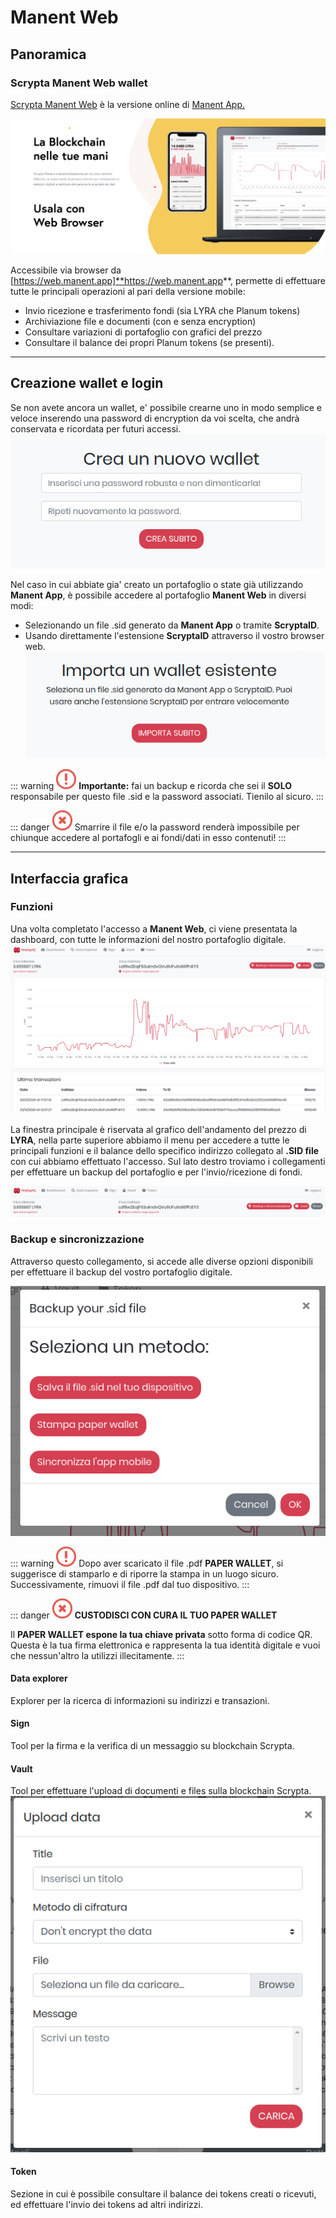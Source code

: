 # Manent Web

## Panoramica

### Scrypta Manent Web wallet

[Scrypta Manent Web](https://web.manent.app/) è la versione online di [Manent App.](../dapps/manent-app.md)

![manent_web](../.vuepress/public/assets/manent_web/banner_web.png)


Accessibile via browser da [https://web.manent.app]**https://web.manent.app**, permette di effettuare tutte le principali operazioni al pari della versione mobile:
- Invio ricezione e trasferimento fondi (sia LYRA che Planum tokens)
- Archiviazione file e documenti (con e senza encryption)
- Consultare variazioni di portafoglio con grafici del prezzo
- Consultare il balance dei propri Planum tokens (se presenti).
***

## Creazione wallet e login

Se non avete ancora un wallet, e' possibile crearne uno in modo semplice e veloce inserendo una password di encryption da voi scelta, che andrà conservata e ricordata per futuri accessi.
![manent_web](../.vuepress/public/assets/manent_web/create.png)

Nel caso in cui abbiate gia' creato un portafoglio o state già utilizzando **Manent App**, è possibile accedere al portafoglio **Manent Web** in diversi modi:
- Selezionando un file .sid generato da **Manent App** o tramite **ScryptaID**.
- Usando direttamente l'estensione **ScryptaID** attraverso il vostro browser web.
![manent_web](../.vuepress/public/assets/manent_web/import.png)



::: warning <img src=".././.vuepress/public/assets/icons/warning.svg" width="32"> 
**Importante:** fai un backup e ricorda che sei il **SOLO** responsabile per questo file .sid e la password associati. Tienilo al sicuro.
:::

::: danger <img src=".././.vuepress/public/assets/icons/danger.svg" width="32">
Smarrire il file e/o la password renderà impossibile per chiunque accedere al portafogli e ai fondi/dati in esso contenuti!
:::
***

## Interfaccia grafica
### Funzioni

Una volta completato l'accesso a **Manent Web**, ci viene presentata la dashboard, con tutte le informazioni del nostro portafoglio digitale.
![manent_web](../.vuepress/public/assets/manent_web/main.png)

La finestra principale è riservata al grafico dell'andamento del prezzo di **LYRA**, nella parte superiore abbiamo il menu per accedere a tutte le principali funzioni e il balance dello specifico indirizzo collegato al **.SID file** con cui abbiamo effettuato l'accesso.
Sul lato destro troviamo i collegamenti per effettuare un backup del portafoglio e per l'invio/ricezione di fondi.

![manent_web](../.vuepress/public/assets/manent_web/up_web.png)

### Backup e sincronizzazione
Attraverso questo collegamento, si accede alle diverse opzioni disponibili per effettuare il backup del vostro portafoglio digitale.

![manent_web](../.vuepress/public/assets/manent_web/backup.png)

::: warning <img src=".././.vuepress/public/assets/icons/warning.svg" width="32"> 
Dopo aver scaricato il file .pdf **PAPER WALLET**, si suggerisce di stamparlo e di riporre la stampa in un luogo sicuro. Successivamente, rimuovi il file .pdf dal tuo dispositivo.
:::

::: danger <img src=".././.vuepress/public/assets/icons/danger.svg" width="32">
**CUSTODISCI CON CURA IL TUO PAPER WALLET**

Il **PAPER WALLET espone la tua chiave privata** sotto forma di codice QR. 
Questa è la tua firma elettronica e rappresenta la tua identità digitale e vuoi che nessun'altro la utilizzi illecitamente.
:::

#### Data explorer
Explorer per la ricerca di informazioni su indirizzi e transazioni.

#### Sign
Tool per la firma e la verifica di un messaggio su blockchain Scrypta.

#### Vault
Tool per effettuare l'upload di documenti e files sulla blockchain Scrypta.
![manent_web](../.vuepress/public/assets/manent_web/vault.png)

#### Token
Sezione in cui è possibile consultare il balance dei tokens creati o ricevuti, ed effettuare l'invio dei tokens ad altri indirizzi.